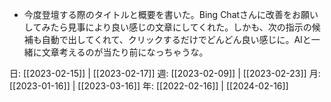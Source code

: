 - 今度登壇する際のタイトルと概要を書いた。Bing Chatさんに改善をお願いしてみたら見事により良い感じの文章にしてくれた。しかも、次の指示の候補も自動で出してくれて、クリックするだけでどんどん良い感じに。AIと一緒に文章考えるのが当たり前になっちゃうな。

日: [[2023-02-15]] | [[2023-02-17]]
週: [[2023-02-09]] | [[2023-02-23]]
月: [[2023-01-16]] | [[2023-03-16]]
年: [[2022-02-16]] | [[2024-02-16]]